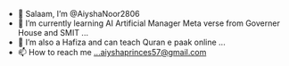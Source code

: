 - 👋 Salaam, I’m @AiyshaNoor2806
- 👀 I’m currently learning AI Artificial Manager Meta verse from Governer House and SMIT  ...
- 💞️ I’m also a Hafiza and can teach Quran e paak online ...
- 📫 How to reach me ...aiyshaprinces57@gmail.com

